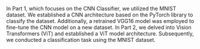 In Part 1, which focuses on the CNN Classifier, we utilized the MNIST dataset. We established a CNN architecture based on the PyTorch library to classify the dataset. Additionally, a retrained VGG16 model was employed to fine-tune the CNN model on a new dataset.
In Part 2, we delved into Vision Transformers (ViT) and established a ViT model architecture. Subsequently, we conducted a classification task using the MNIST dataset.
